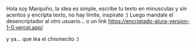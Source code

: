 Hola soy Marquiño, la idea es simple, escribe tu texto en minusculas y sin acentos y encripta texto, no hay limite, inspirate :)
Luego mandale el desencriptador al otro usuario... o un link https://encriptado-alura-version-1-0.vercel.app/

y ya... que lea el chismecito :)

